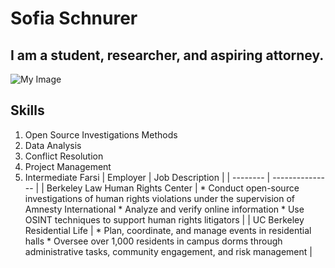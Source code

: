 # Sofia Schnurer
## I am a student, researcher, and aspiring attorney. 
![My Image](my-image.jpg)
## Skills
1. Open Source Investigations Methods
2. Data Analysis
3. Conflict Resolution
4. Project Management
5. Intermediate Farsi 
| Employer | Job Description |
| -------- | --------------- |
| Berkeley Law Human Rights Center | * Conduct open-source investigations of human rights violations under the supervision of Amnesty International * Analyze and verify online information * Use OSINT techniques to support human rights litigators |
| UC Berkeley Residential Life | * Plan, coordinate, and manage events in residential halls * Oversee over 1,000 residents in campus dorms through administrative tasks, community engagement, and risk management |
